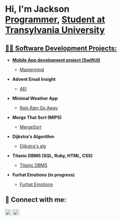 <h1>Hi, I'm Jackson <br/><a href="https://github.com/jrholt04">Programmer</a>, <a href="https://www.linkedin.com/in/jackson-holt-214618264">Student at Transylvania University</h1>

<h2>👨‍💻 Software Development Projects:</h2>

- <b>Mobile App development project (SwiftUI)</b>
  - [Mastermind](https://github.com/jrholt04/MasterMindGame)

- <b>Advent Email Insight</b>
  - [AEI](https://github.com/jrholt04/AdventEmailInsight)

- <b>Minimal Weather App</b>
  - [Rain Rain Go Away](https://github.com/jrholt04/weatherApp)
 
- <b>Merge That Sort (MIPS)</b>
  - [MergeSort](https://github.com/jrholt04/MergeThatSort)
 
- <b>Dijkstra's Algorithm</b>
  - [Dijkstra's alg](https://github.com/jrholt04/ShortestPathToACity)

- <b>Titanic DBMS (SQL, Ruby, HTML, CSS)</b>
  - [Titanic DBMS](https://github.com/jrholt04/Titanic-DBMS)

- <b>Furhat Emotions (in progress)</b>
  - [Furhat Emotions](https://github.com/jrholt04/FurhatEmotion)

<h2> 🤳 Connect with me:</h2>

[<img align="left" alt="JoshMadakor | LinkedIn" width="22px" src="https://cdn.jsdelivr.net/npm/simple-icons@v3/icons/linkedin.svg" />][linkedin]
[<img align="left" alt="JoshMadakor | Instagram" width="22px" src="https://cdn.jsdelivr.net/npm/simple-icons@v3/icons/instagram.svg" />][instagram]

[instagram]: https://www.instagram.com/jrholt04/
[linkedin]: https://www.linkedin.com/in/jackson-holt-214618264
